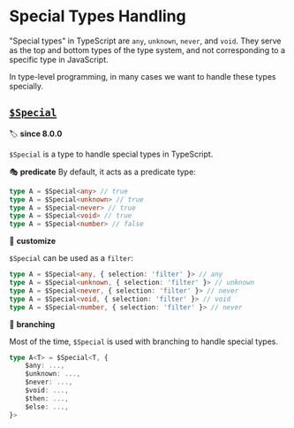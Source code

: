 # Special Types Handling

"Special types" in TypeScript are `any`, `unknown`, `never`, and `void`.
They serve as the top and bottom types of the type system,
and not corresponding to a specific type in JavaScript.

In type-level programming, in many cases we want to handle these types specially.

## [`$Special`](./$special.ts)

🏷️ **since 8.0.0**

`$Special` is a type to handle special types in TypeScript.

🎭 **predicate**
By default, it acts as a predicate type:

```ts
type A = $Special<any> // true
type A = $Special<unknown> // true
type A = $Special<never> // true
type A = $Special<void> // true
type A = $Special<number> // false
```

🔢 **customize**

`$Special` can be used as a `filter`:

```ts
type A = $Special<any, { selection: 'filter' }> // any
type A = $Special<unknown, { selection: 'filter' }> // unknown
type A = $Special<never, { selection: 'filter' }> // never
type A = $Special<void, { selection: 'filter' }> // void
type A = $Special<number, { selection: 'filter' }> // never
```

🔱 **branching**

Most of the time, `$Special` is used with branching to handle special types.

```ts
type A<T> = $Special<T, {
	$any: ...,
	$unknown: ...,
	$never: ...,
	$void: ...,
	$then: ...,
	$else: ...,
}>
```
